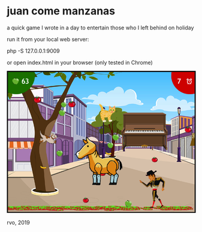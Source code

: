 # juan come manzanas

a quick game I wrote in a day to entertain those who I left behind on holiday

run it from your local web server:
 
php -S 127.0.0.1:9009

or open index.html in your browser (only tested in Chrome)

![Alt text](/screenshot.png?raw=true "screenshot")

rvo, 2019
